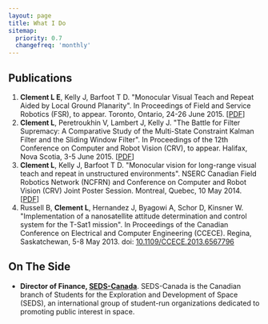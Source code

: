 ```yaml
---
layout: page
title: What I Do
sitemap:
  priority: 0.7
  changefreq: 'monthly'
---
```


## Publications
<ol>

<li> <b>Clement L E</b>, Kelly J, Barfoot T D. "Monocular Visual Teach and Repeat Aided by Local Ground Planarity". In Proceedings of Field and Service Robotics (FSR), to appear. Toronto, Ontario, 24-26 June 2015. [<a href="{{ site.url }}/assets/docs/fsr2015.pdf">PDF</a>]</li>

<li> <b>Clement L</b>, Peretroukhin V, Lambert J, Kelly J. "The Battle for Filter Supremacy: A Comparative Study of the Multi-State Constraint Kalman Filter and the Sliding Window Filter". In Proceedings of the 12th Conference on Computer and Robot Vision (CRV), to appear. Halifax, Nova Scotia, 3-5 June 2015. [<a href="{{ site.url }}/assets/docs/crv2015.pdf">PDF</a>] </li>

<li> <b>Clement L</b>, Kelly J, Barfoot T D. "Monocular vision for long-range visual teach and repeat in unstructured environments". NSERC Canadian Field Robotics Network (NCFRN) and Conference on Computer and Robot Vision (CRV) Joint Poster Session. Montreal, Quebec, 10 May 2014. [<a href="{{ site.url }}/assets/docs/ncfrn2014.pdf">PDF</a>] </li>

<li> Russell B, <b>Clement L</b>, Hernandez J, Byagowi A, Schor D, Kinsner W.
"Implementation of a nanosatellite attitude determination and control system for the T-Sat1 mission".
In Proceedings of the Canadian Conference on Electrical and Computer Engineering (CCECE). Regina, Saskatchewan, 5-8 May 2013.
doi: <a href="http://dx.doi.org/10.1109/CCECE.2013.6567796">10.1109/CCECE.2013.6567796</a> </li>

</ol>


## On The Side
<ul>

<li> <b>Director of Finance, <a href="http://seds.ca">SEDS-Canada</a></b>. SEDS-Canada is the Canadian branch of Students for the Exploration and Development of Space (SEDS), an international group of student-run organizations dedicated to promoting public interest in space. </li>

</ul>